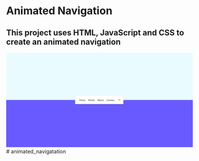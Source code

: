 # Animated Navigation

## This project uses HTML, JavaScript and CSS to create an animated navigation

![Image](1.png)# animated_navigatation

